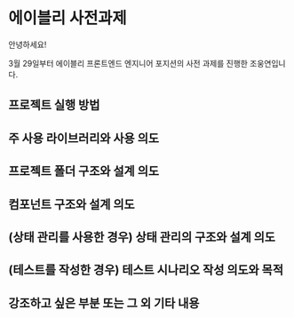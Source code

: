 # 에이블리 사전과제

안녕하세요! 

3월 29일부터 에이블리 프론트엔드 엔지니어 포지션의 사전 과제를 진행한 조웅연입니다.

## 프로젝트 실행 방법

## 주 사용 라이브러리와 사용 의도

## 프로젝트 폴더 구조와 설계 의도

## 컴포넌트 구조와 설계 의도

## (상태 관리를 사용한 경우) 상태 관리의 구조와 설계 의도

## (테스트를 작성한 경우) 테스트 시나리오 작성 의도와 목적

## 강조하고 싶은 부분 또는 그 외 기타 내용
